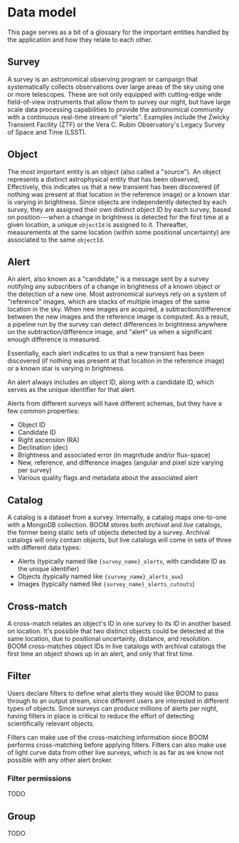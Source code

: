 # Data model

This page serves as a bit of a glossary for the important entities
handled by the application and how they relate to each other.

## Survey

A survey is an astronomical observing program or campaign that systematically
collects observations over large areas of the sky using one or more telescopes.
These are not only equipped with cutting-edge wide field-of-view instruments
that allow them to survey our night,
but have large scale data processing capabilities to provide the astronomical
community with a continuous real-time stream of "alerts".
Examples include the Zwicky Transient Facility (ZTF) or the Vera C. Rubin
Observatory's Legacy Survey of Space and Time (LSST).

## Object

The most important entity is an object (also called a "source").
An object represents a distinct astrophysical entity that has been observed,
Effectively, this indicates us that a new transient has been discovered (if nothing was present at that location in the reference image) or a known star is varying in brightness.
Since objects are independently detected by each survey,
they are assigned their own distinct object ID by each survey,
based on position---when a change in brightness is detected for the first time
at a given location, a unique `objectId` is assigned to it.
Thereafter, measurements at the same location
(within some positional uncertainty)
are associated to the same `objectId`.

## Alert

An alert, also known as a "candidate,"
is a message sent by a survey notifying any subscribers of a change
in brightness of a known object or the detection of a new one.
Most astronomical surveys rely on a system of "reference" images,
which are stacks of multiple images of the same location in the sky.
When new images are acquired,
a subtraction/difference between the new images and the reference image is
computed.
As a result, a pipeline run by the survey
can detect differences in brightness anywhere on the
subtraction/difference image,
and "alert" us when a significant enough difference is measured.

Essentially, each alert indicates to us that a new transient has been
discovered (if nothing was present at that location in the reference image) or
a known star is varying in brightness.

An alert always includes an object ID, along with a candidate ID,
which serves as the unique identifier for that alert.

Alerts from different surveys will have different schemas,
but they have a few common properties:

- Object ID
- Candidate ID
- Right ascension (RA)
- Declination (dec)
- Brightness and associated error (in magnitude and/or flux-space)
- New, reference,
  and difference images (angular and pixel size varying per survey)
- Various quality flags and metadata about the associated alert

## Catalog

A catalog is a dataset from a survey.
Internally, a catalog maps one-to-one with a MongoDB collection.
BOOM stores both _archival_ and _live_ catalogs,
the former being static sets of objects detected by a survey.
Archival catalogs will only contain objects,
but live catalogs will come in sets of three with different data types:

- Alerts (typically named like `{survey_name}_alerts`,
  with candidate ID as the unique identifier)
- Objects (typically named like `{survey_name}_alerts_aux`)
- Images (typically named like `{survey_name}_alerts_cutouts`)

## Cross-match

A cross-match relates an object's ID in one survey to its ID in another
based on location.
It's possible that two distinct objects could be detected at the same location,
due to positional uncertainty, distance, and resolution.
BOOM cross-matches object IDs in live catalogs with archival catalogs
the first time an object shows up in an alert, and only that first time.

## Filter

Users declare filters to define what alerts they would like BOOM to pass
through to an output stream,
since different users are interested in different types of objects.
Since surveys can produce millions of alerts per night,
having filters in place is critical to reduce the effort of detecting
scientifically relevant objects.

Filters can make use of the cross-matching information since BOOM performs
cross-matching before applying filters.
Filters can also make use of light curve data from other live surveys,
which is as far as we know not possible with any other alert broker.

### Filter permissions

TODO

## Group

TODO
